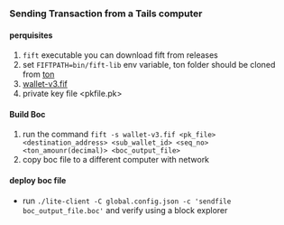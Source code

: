 ### Sending Transaction from a Tails computer

#### perquisites

1. `fift` executable you can download fift from releases
2. set `FIFTPATH=bin/fift-lib` env variable, ton folder should be cloned from [ton](https://github.com/newton-blockchain/ton)
3. [wallet-v3.fif](https://github.com/newton-blockchain/ton/blob/master/crypto/smartcont/wallet-v3.fif)
4. private key file <pkfile.pk>

#### Build Boc
1. run the command `fift -s wallet-v3.fif <pk_file> <destination_address> <sub_wallet_id> <seq_no> <ton_amounr(decimal)> <boc_output_file>`
2. copy boc file to a different computer with network


#### deploy boc file

- run `./lite-client -C global.config.json -c 'sendfile boc_output_file.boc'` and verify using a block explorer
